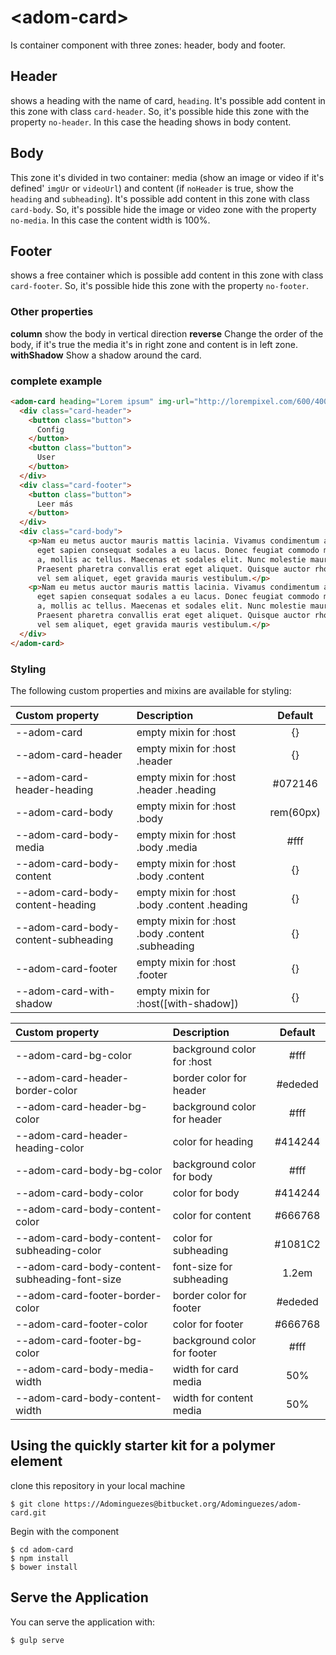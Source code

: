 # \<adom-card\>

Is container component with three zones: header, body and footer.

## Header
shows a heading with the name of card, `heading`. It's possible add content in this zone with class `card-header`.
So, it's possible hide this zone with the property `no-header`. In this case the heading shows in body content.

## Body
This zone it's divided in two container: media (show an image or video if it's defined' `imgUr` or `videoUrl`) and content (if `noHeader` is true, show the `heading` and `subheading`).
It's possible add content in this zone with class `card-body`.
So, it's possible hide the image or video zone with the property `no-media`. In this case the content width is 100%.

## Footer
shows a free container which is possible add content in this zone with class `card-footer`.
So, it's possible hide this zone with the property `no-footer`.

### Other properties

__column__ show the body in vertical direction
__reverse__ Change the order of the body, if it's true the media it's in right zone and content is in left zone.
__withShadow__ Show a shadow around the card.

### complete example

```html
<adom-card heading="Lorem ipsum" img-url="http://lorempixel.com/600/400/" subheading="Neque porro quisquam est qui dolorem ipsum quia dolor sit amet, consectetur, adipisci velit..." with-shadow>
  <div class="card-header">
    <button class="button">
      Config
    </button>
    <button class="button">
      User
    </button>
  </div>
  <div class="card-footer">
    <button class="button">
      Leer más
    </button>
  </div>
  <div class="card-body">
    <p>Nam eu metus auctor mauris mattis lacinia. Vivamus condimentum accumsan dui sit amet mattis. Nam at tortor
      eget sapien consequat sodales a eu lacus. Donec feugiat commodo mollis. Curabitur nisl est, accumsan eu blandit
      a, mollis ac tellus. Maecenas et sodales elit. Nunc molestie mauris eu orci congue, a consequat quam cursus.
      Praesent pharetra convallis erat eget aliquet. Quisque auctor rhoncus odio et efficitur. Mauris varius sapien
      vel sem aliquet, eget gravida mauris vestibulum.</p>
    <p>Nam eu metus auctor mauris mattis lacinia. Vivamus condimentum accumsan dui sit amet mattis. Nam at tortor
      eget sapien consequat sodales a eu lacus. Donec feugiat commodo mollis. Curabitur nisl est, accumsan eu blandit
      a, mollis ac tellus. Maecenas et sodales elit. Nunc molestie mauris eu orci congue, a consequat quam cursus.
      Praesent pharetra convallis erat eget aliquet. Quisque auctor rhoncus odio et efficitur. Mauris varius sapien
      vel sem aliquet, eget gravida mauris vestibulum.</p>
  </div>
</adom-card>
```


### Styling

The following custom properties and mixins are available for styling:

| Custom property                      | Description                                        | Default      |
|:-------------------------------------|:---------------------------------------------------|:------------:|
| --adom-card                          | empty mixin for :host                              | {}           |
| --adom-card-header                   | empty mixin for :host .header                      | {}           |
| --adom-card-header-heading           | empty mixin for :host .header .heading             | #072146      |
| --adom-card-body                     | empty mixin for :host .body                        | rem(60px)    |
| --adom-card-body-media               | empty mixin for :host .body .media                 | #fff         |
| --adom-card-body-content             | empty mixin for :host .body .content               | {}           |
| --adom-card-body-content-heading     | empty mixin for :host .body .content .heading      | {}           |
| --adom-card-body-content-subheading  | empty mixin for :host .body .content .subheading   | {}           |
| --adom-card-footer                   | empty mixin for :host .footer                      | {}           |
| --adom-card-with-shadow              | empty mixin for :host([with-shadow])               | {}           |

| Custom property                               | Description                  | Default |
|:----------------------------------------------|:-----------------------------|:-------:|
| --adom-card-bg-color                          | background color for :host   | #fff    |
| --adom-card-header-border-color               | border color for header      | #ededed |
| --adom-card-header-bg-color                   | background color for header  | #fff    |
| --adom-card-header-heading-color              | color for heading            | #414244 |
| --adom-card-body-bg-color                     | background color for body    | #fff    |
| --adom-card-body-color                        | color for body               | #414244 |
| --adom-card-body-content-color                | color for content            | #666768 |
| --adom-card-body-content-subheading-color     | color for subheading         | #1081C2 |
| --adom-card-body-content-subheading-font-size | font-size for subheading     |1.2em    |
| --adom-card-footer-border-color               | border color for footer      | #ededed |
| --adom-card-footer-color                      | color for footer             | #666768 |
| --adom-card-footer-bg-color                   | background color for footer  | #fff    |
| --adom-card-body-media-width                  | width for card media         | 50%     |
| --adom-card-body-content-width                | width for content media      | 50%     |

## Using the quickly starter kit for a polymer element

clone this repository in your local machine

    $ git clone https://Adominguezes@bitbucket.org/Adominguezes/adom-card.git

Begin with the component

    $ cd adom-card
    $ npm install
    $ bower install

## Serve the Application

You can serve the application with:

    $ gulp serve
